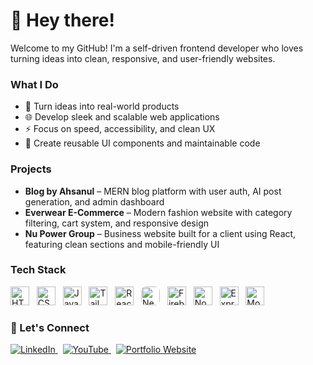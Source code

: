 # 👋 Hey there!

Welcome to my GitHub! I'm a self-driven frontend developer who loves turning ideas into clean, responsive, and user-friendly websites.


### What I Do

- 🧠 Turn ideas into real-world products
- 🌐 Develop sleek and scalable web applications
- ⚡ Focus on speed, accessibility, and clean UX
- 🧩 Create reusable UI components and maintainable code



### Projects

- **Blog by Ahsanul** – MERN blog platform with user auth, AI post generation, and admin dashboard  
- **Everwear E-Commerce** – Modern fashion website with category filtering, cart system, and responsive design  
- **Nu Power Group** – Business website built for a client using React, featuring clean sections and mobile-friendly UI


### Tech Stack

<p align="left">
  <img src="https://cdn.jsdelivr.net/gh/devicons/devicon/icons/html5/html5-original.svg" alt="HTML5" width="30" height="30"/>
  &nbsp;
  <img src="https://cdn.jsdelivr.net/gh/devicons/devicon/icons/css3/css3-original.svg" alt="CSS3" width="30" height="30"/>
  &nbsp;
  <img src="https://cdn.jsdelivr.net/gh/devicons/devicon/icons/javascript/javascript-original.svg" alt="JavaScript" width="30" height="30"/>
  &nbsp;
 <img src="https://www.vectorlogo.zone/logos/tailwindcss/tailwindcss-icon.svg" alt="Tailwind CSS" width="30" height="30"/>
  &nbsp;
  <img src="https://cdn.jsdelivr.net/gh/devicons/devicon/icons/react/react-original.svg" alt="React" width="30" height="30"/>
  &nbsp;
  <img src="https://cdn.jsdelivr.net/gh/devicons/devicon/icons/nextjs/nextjs-original.svg" alt="Next.js" width="30" height="30" style="background:white;border-radius:8px"/>
  &nbsp;
  <img src="https://cdn.jsdelivr.net/gh/devicons/devicon/icons/firebase/firebase-plain.svg" alt="Firebase" width="30" height="30"/>
  &nbsp;
  <img src="https://cdn.jsdelivr.net/gh/devicons/devicon/icons/nodejs/nodejs-original.svg" alt="Node.js" width="30" height="30"/>
  &nbsp;
  <img src="https://cdn.jsdelivr.net/gh/devicons/devicon/icons/express/express-original.svg" alt="Express.js" width="30" height="30"/>
  &nbsp;
  <img src="https://cdn.jsdelivr.net/gh/devicons/devicon/icons/mongodb/mongodb-original.svg" alt="MongoDB" width="30" height="30"/>
</p>



### 🤝 Let's Connect

<p align="left">
  <a href="https://www.linkedin.com/in/ahsanul0185" target="_blank">
    <img src="https://img.shields.io/badge/LinkedIn-0A66C2?style=for-the-badge&logo=linkedin&logoColor=white" alt="LinkedIn"/>
  </a>
  &nbsp;
  <a href="https://www.youtube.com/@ahsanulhaque0185" target="_blank">
    <img src="https://img.shields.io/badge/YouTube-FF0000?style=for-the-badge&logo=youtube&logoColor=white" alt="YouTube"/>
  </a>
  &nbsp;
  <a href="https://www.ahsanul.dev" target="_blank">
    <img src="https://img.shields.io/badge/Portfolio-121212?style=for-the-badge&logo=About.me&logoColor=white" alt="Portfolio Website"/>
  </a>
</p>





